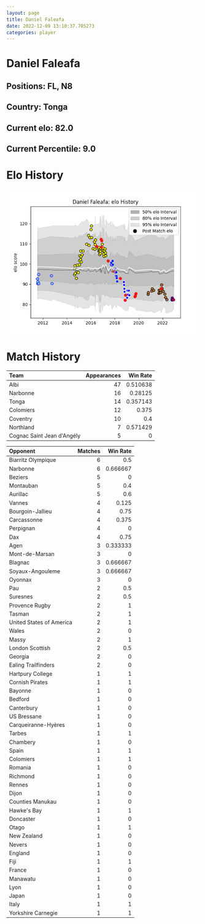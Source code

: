 ```yaml
---  
layout: page  
title: Daniel Faleafa  
date: 2022-12-09 13:10:37.705273  
categories: player  
---
```

# Daniel Faleafa

## Positions: FL, N8

## Country: Tonga

## Current elo: 82.0

## Current Percentile: 9.0

# Elo History


![elo history](history_DanielFaleafa.png)
# Match History


| Team                       |   Appearances |   Win Rate |
|:---------------------------|--------------:|-----------:|
| Albi                       |            47 |   0.510638 |
| Narbonne                   |            16 |   0.28125  |
| Tonga                      |            14 |   0.357143 |
| Colomiers                  |            12 |   0.375    |
| Coventry                   |            10 |   0.4      |
| Northland                  |             7 |   0.571429 |
| Cognac Saint Jean d'Angély |             5 |   0        |

| Opponent                 |   Matches |   Win Rate |
|:-------------------------|----------:|-----------:|
| Biarritz Olympique       |         6 |   0.5      |
| Narbonne                 |         6 |   0.666667 |
| Beziers                  |         5 |   0        |
| Montauban                |         5 |   0.4      |
| Aurillac                 |         5 |   0.6      |
| Vannes                   |         4 |   0.125    |
| Bourgoin-Jallieu         |         4 |   0.75     |
| Carcassonne              |         4 |   0.375    |
| Perpignan                |         4 |   0        |
| Dax                      |         4 |   0.75     |
| Agen                     |         3 |   0.333333 |
| Mont-de-Marsan           |         3 |   0        |
| Blagnac                  |         3 |   0.666667 |
| Soyaux-Angouleme         |         3 |   0.666667 |
| Oyonnax                  |         3 |   0        |
| Pau                      |         2 |   0.5      |
| Suresnes                 |         2 |   0.5      |
| Provence Rugby           |         2 |   1        |
| Tasman                   |         2 |   1        |
| United States of America |         2 |   1        |
| Wales                    |         2 |   0        |
| Massy                    |         2 |   1        |
| London Scottish          |         2 |   0.5      |
| Georgia                  |         2 |   0        |
| Ealing Trailfinders      |         2 |   0        |
| Hartpury College         |         1 |   1        |
| Cornish Pirates          |         1 |   1        |
| Bayonne                  |         1 |   0        |
| Bedford                  |         1 |   0        |
| Canterbury               |         1 |   0        |
| US Bressane              |         1 |   0        |
| Carqueiranne-Hyères      |         1 |   0        |
| Tarbes                   |         1 |   1        |
| Chambery                 |         1 |   0        |
| Spain                    |         1 |   1        |
| Colomiers                |         1 |   1        |
| Romania                  |         1 |   0        |
| Richmond                 |         1 |   0        |
| Rennes                   |         1 |   0        |
| Dijon                    |         1 |   0        |
| Counties Manukau         |         1 |   0        |
| Hawke's Bay              |         1 |   1        |
| Doncaster                |         1 |   0        |
| Otago                    |         1 |   1        |
| New Zealand              |         1 |   0        |
| Nevers                   |         1 |   0        |
| England                  |         1 |   0        |
| Fiji                     |         1 |   1        |
| France                   |         1 |   0        |
| Manawatu                 |         1 |   0        |
| Lyon                     |         1 |   0        |
| Japan                    |         1 |   0        |
| Italy                    |         1 |   1        |
| Yorkshire Carnegie       |         1 |   1        |